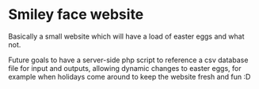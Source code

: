 # Smiley face website
Basically a small website which will have a load of easter eggs and what not.

Future goals to have a server-side php script to reference a csv database file for input and outputs, allowing dynamic changes to easter eggs, for example when holidays come around to keep the website fresh and fun :D